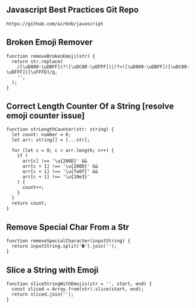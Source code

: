 ## Javascript Best Practices Git Repo
```
https://github.com/airbnb/javascript
```

## Broken Emoji Remover
```
function removeBrokenEmoji(str) {
  return str.replace(
    /[\uD800-\uDBFF](?![\uDC00-\uDFFF])|(?<![\uD800-\uDBFF])[\uDC00-\uDFFF]|[\uFFFD]/g,
    '',
  );
}
```

## Correct Length Counter Of a String [resolve emoji counter issue]
```
function strLengthCounter(str: string) {
  let count: number = 0;
  let arr: string[] = [...str];

  for (let c = 0; c < arr.length; c++) {
    if (
      arr[c] !== '\u{200D}' &&
      arr[c + 1] !== '\u{200D}' &&
      arr[c + 1] !== '\u{fe0f}' &&
      arr[c + 1] !== '\u{20e3}'
    ) {
      count++;
    }
  }
  return count;
}
```

## Remove Special Char From a Str
```
function removeSpecialCharacter(inputString) {
  return inputString.split('�').join('');
}
```

## Slice a String with Emoji
```
function sliceStringWithEmojis(str = '', start, end) {
  const sliced = Array.from(str).slice(start, end);
  return sliced.join('');
}
```
